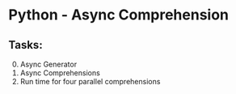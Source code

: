 # Python - Async Comprehension

## Tasks:

0. Async Generator
1. Async Comprehensions
2. Run time for four parallel comprehensions
